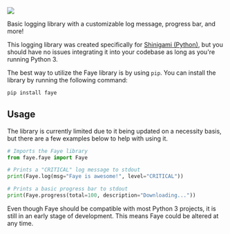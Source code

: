 <img src="https://raw.githubusercontent.com/shinigamilib/faye/main/assets/faye.jpg" />

Basic logging library with a customizable log message, progress bar, and more!

This logging library was created specifically for [Shinigami (Python)](https://github.com/shinigamilib/shinigami-py), but you should have no issues integrating it into your codebase as long as you're running Python 3.

The best way to utilize the Faye library is by using `pip`. You can install the library by running the following command:
```bash
pip install faye
```

## Usage
The library is currently limited due to it being updated on a necessity basis, but there are a few examples below to help with using it.

```python
# Imports the Faye library
from faye.faye import Faye

# Prints a "CRITICAL" log message to stdout
print(Faye.log(msg="Faye is awesome!", level="CRITICAL"))

# Prints a basic progress bar to stdout
print(Faye.progress(total=100, description="Downloading..."))
```

Even though Faye should be compatible with most Python 3 projects, it is still in an early stage of development. This means Faye could be altered at any time.